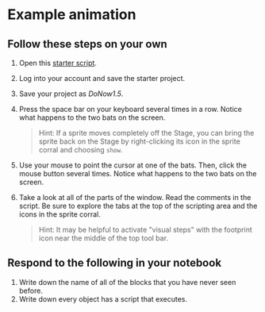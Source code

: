 # Example animation

## Follow these steps on your own

1. Open this [starter script](https://snap.berkeley.edu/snap/snap.html#present:Username=andrewspiece&ProjectName=Do_Now%201.4_Starter).

2. Log into your account and save the starter project.

3. Save your project as _DoNow1.5_.

4. Press the space bar on your keyboard several times in a row. Notice what happens to the two bats on the screen.

    >Hint: If a sprite moves completely off the Stage, you can bring the sprite back on the Stage by right-clicking its icon in the sprite corral and choosing `show`.

5. Use your mouse to point the cursor at one of the bats. Then, click the mouse button several times.  Notice what happens to the two bats on the screen.

6. Take a look at all of the parts of the window. Read the comments in the script.  Be sure to explore the tabs at the top of the scripting area and the icons in the sprite corral.
  
    > Hint: It may be helpful to activate "visual steps" with the footprint icon near the middle of the top tool bar.

## Respond to the following in your notebook

1. Write down the name of all of the blocks that you have never seen before.
2. Write down every object has a script that executes.
